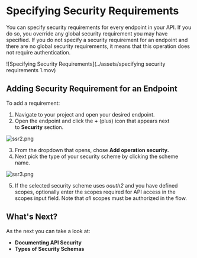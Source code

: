 # Specifying Security Requirements

You can specify security requirements for every endpoint in your API. If you do so, you override any global security requirement you may have specified. If you do not specify a security requirement for an endpoint and there are no global security requirements, it means that this operation does not require authentication.


![Specifying Security Requirements](../assets/specifying security requirements 1.mov)


## Adding Security Requirement for an Endpoint

To add a requirement:

1. Navigate to your project and open your desired endpoint. 
2. Open the endpoint and click the **+** (plus) icon that appears next to **Security** section. 

![ssr2.png](https://stoplight.io/api/v1/projects/cHJqOjI/images/sFt6OyGSvS0)


3. From the dropdown that opens, chose **Add operation security.**
4. Next pick the type of your security scheme by clicking the scheme name. 

![ssr3.png](https://stoplight.io/api/v1/projects/cHJqOjI/images/NPuccDsvBiQ)


5. If the selected security scheme uses *oauth2* and you have defined scopes, optionally enter the scopes required for API access in the scopes input field. Note that *all* scopes must be authorized in the flow.

## What's Next?

As the next you can take a look at: 

- **Documenting API Security**
- **Types of Security Schemas**